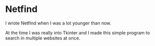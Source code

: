 # Netfind
I wrote Netfind when I was a lot younger than now.

At the time I was really into Tkinter and I made this simple program to search in multiple websites at once.
